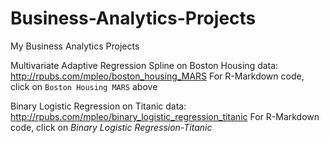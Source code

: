 # Business-Analytics-Projects
My Business Analytics Projects

Multivariate Adaptive Regression Spline on Boston Housing data: http://rpubs.com/mpleo/boston_housing_MARS
For R-Markdown code, click on `Boston Housing MARS` above

Binary Logistic Regression on Titanic data: http://rpubs.com/mpleo/binary_logistic_regression_titanic
For R-Markdown code, click on *Binary Logistic Regression-Titanic*

